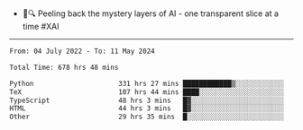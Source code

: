 - 🧅🔍 Peeling back the mystery layers of AI - one transparent slice at a time #XAI

---

<!--START_SECTION:waka-->

```txt
From: 04 July 2022 - To: 11 May 2024

Total Time: 678 hrs 48 mins

Python                     331 hrs 27 mins ████████████▒░░░░░░░░░░░░   48.83 %
TeX                        107 hrs 44 mins ████░░░░░░░░░░░░░░░░░░░░░   15.87 %
TypeScript                 48 hrs 3 mins   █▓░░░░░░░░░░░░░░░░░░░░░░░   07.08 %
HTML                       44 hrs 3 mins   █▓░░░░░░░░░░░░░░░░░░░░░░░   06.49 %
Other                      29 hrs 35 mins  █░░░░░░░░░░░░░░░░░░░░░░░░   04.36 %
```

<!--END_SECTION:waka-->
